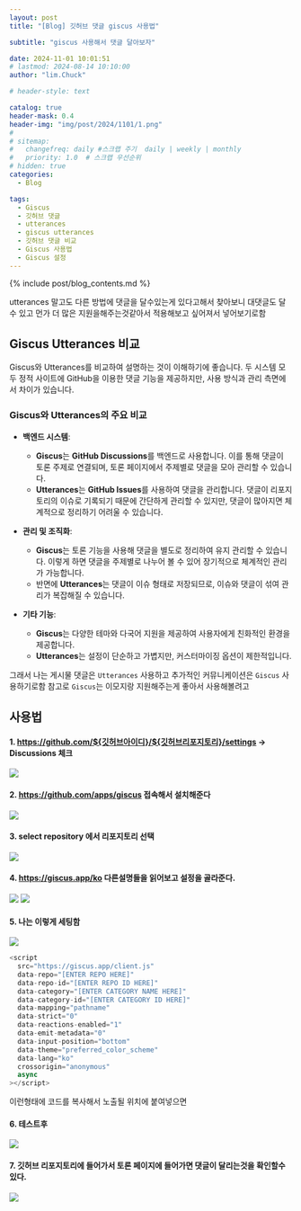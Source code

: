 ```yaml
---
layout: post
title: "[Blog] 깃허브 댓글 giscus 사용법"

subtitle: "giscus 사용해서 댓글 달아보자"

date: 2024-11-01 10:01:51
# lastmod: 2024-08-14 10:10:00
author: "lim.Chuck"

# header-style: text

catalog: true
header-mask: 0.4
header-img: "img/post/2024/1101/1.png"
#
# sitemap:
#   changefreq: daily #스크랩 주기  daily | weekly | monthly
#   priority: 1.0  # 스크랩 우선순위
# hidden: true
categories:
  - Blog

tags:
  - Giscus
  - 깃허브 댓글
  - utterances
  - giscus utterances
  - 깃허브 댓글 비교
  - Giscus 사용법
  - Giscus 설정
---
```


{% include post/blog_contents.md %}

utterances 말고도 다른 방법에 댓글을 달수있는게 있다고해서 찾아보니 대댓글도 달수 있고 먼가 더 많은 지원을해주는것같아서 적용해보고 싶어져서 넣어보기로함

## Giscus Utterances 비교

Giscus와 Utterances를 비교하여 설명하는 것이 이해하기에 좋습니다. 두 시스템 모두 정적 사이트에 GitHub을 이용한 댓글 기능을 제공하지만, 사용 방식과 관리 측면에서 차이가 있습니다.

### Giscus와 Utterances의 주요 비교

- **백엔드 시스템**:

  - **Giscus**는 **GitHub Discussions**를 백엔드로 사용합니다. 이를 통해 댓글이 토론 주제로 연결되며, 토론 페이지에서 주제별로 댓글을 모아 관리할 수 있습니다.
  - **Utterances**는 **GitHub Issues**를 사용하여 댓글을 관리합니다. 댓글이 리포지토리의 이슈로 기록되기 때문에 간단하게 관리할 수 있지만, 댓글이 많아지면 체계적으로 정리하기 어려울 수 있습니다.

- **관리 및 조직화**:

  - **Giscus**는 토론 기능을 사용해 댓글을 별도로 정리하여 유지 관리할 수 있습니다. 이렇게 하면 댓글을 주제별로 나누어 볼 수 있어 장기적으로 체계적인 관리가 가능합니다.
  - 반면에 **Utterances**는 댓글이 이슈 형태로 저장되므로, 이슈와 댓글이 섞여 관리가 복잡해질 수 있습니다.

- **기타 기능**:
  - **Giscus**는 다양한 테마와 다국어 지원을 제공하여 사용자에게 친화적인 환경을 제공합니다.
  - **Utterances**는 설정이 단순하고 가볍지만, 커스터마이징 옵션이 제한적입니다.

그래서 나는 게시물 댓글은 `Utterances` 사용하고 추가적인 커뮤니케이션은 `Giscus` 사용하기로함
참고로 `Giscus`는 이모지랑 지원해주는게 좋아서 사용해볼려고

## 사용법

#### 1. https://github.com/${깃허브아이디}/${깃허브리포지토리}/settings -> Discussions 체크

![](/img/post/2024/1101/0.png)

#### 2. https://github.com/apps/giscus 접속해서 설치해준다

![](/img/post/2024/1101/1.png)

#### 3. select repository 에서 리포지토리 선택

![](/img/post/2024/1101/2.png)

#### 4. https://giscus.app/ko 다른설명들을 읽어보고 설정을 골라준다.

![](/img/post/2024/1101/4.png)
![](/img/post/2024/1101/5.png)

#### 5. 나는 이렇게 세팅함

![](/img/post/2024/1101/6.png)

```js
<script
  src="https://giscus.app/client.js"
  data-repo="[ENTER REPO HERE]"
  data-repo-id="[ENTER REPO ID HERE]"
  data-category="[ENTER CATEGORY NAME HERE]"
  data-category-id="[ENTER CATEGORY ID HERE]"
  data-mapping="pathname"
  data-strict="0"
  data-reactions-enabled="1"
  data-emit-metadata="0"
  data-input-position="bottom"
  data-theme="preferred_color_scheme"
  data-lang="ko"
  crossorigin="anonymous"
  async
></script>
```

이런형태에 코드를 복사해서 노출될 위치에 붙여넣으면

#### 6. 테스트후

![](/img/post/2024/1101/7.png)

#### 7. 깃허브 리포지토리에 들어가서 토론 페이지에 들어가면 댓글이 달리는것을 확인할수있다.

![](/img/post/2024/1101/8.png)
